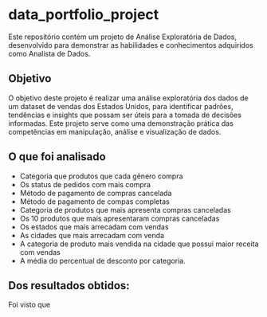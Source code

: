 # data_portfolio_project
Este repositório contém um projeto de Análise Exploratória de Dados, desenvolvido para demonstrar as habilidades e conhecimentos adquiridos como Analista de Dados.

## Objetivo

O objetivo deste projeto é realizar uma análise exploratória dos dados de um dataset de vendas dos Estados Unidos, para identificar padrões, tendências e insights que possam ser úteis para a tomada de decisões informadas. Este projeto serve como uma demonstração prática das competências em manipulação, análise e visualização de dados.

## O que foi analisado

- Categoria que produtos que cada gênero compra
- Os status de pedidos com mais compra
- Método de pagamento de compras cancelada
- Método de pagamento de compas completas
- Categoria de produtos que mais apresenta compras canceladas
- Os 10 produtos que mais apresentaram compras canceladas
- Os estados que mais arrecadam com vendas
- As cidades que mais arrecadam com venda
- A categoria de produto mais vendida na cidade que possui maior receita com vendas
- A média do percentual de desconto por categoria.

## Dos resultados obtidos:

Foi visto que 
